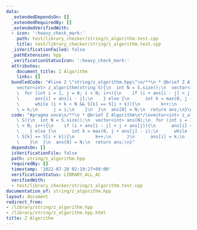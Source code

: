 ```yaml
---
data:
  _extendedDependsOn: []
  _extendedRequiredBy: []
  _extendedVerifiedWith:
  - icon: ':heavy_check_mark:'
    path: test/library_checker/string/z_algorithm.test.cpp
    title: test/library_checker/string/z_algorithm.test.cpp
  _isVerificationFailed: false
  _pathExtension: hpp
  _verificationStatusIcon: ':heavy_check_mark:'
  attributes:
    document_title: Z Algorithm
    links: []
  bundledCode: "#line 2 \"string/z_algorithm.hpp\"\n/**\n * @brief Z Algorithm\n*/\n\
    vector<int> z_algorithm(string S){\n  int N = S.size();\n  vector<int> ans(N);\n\
    \  for (int i = 1, j = 0; i < N; i++){\n    if (i + ans[i - j] < j + ans[j]){\n\
    \      ans[i] = ans[i - j];\n    } else {\n      int k = max(0, j + ans[j] - i);\n\
    \      while (i + k < N && S[k] == S[i + k]){\n        k++;\n      }\n      ans[i]\
    \ = k;\n      j = i;\n    }\n  }\n  ans[0] = N;\n  return ans;\n}\n"
  code: "#pragma once\n/**\n * @brief Z Algorithm\n*/\nvector<int> z_algorithm(string\
    \ S){\n  int N = S.size();\n  vector<int> ans(N);\n  for (int i = 1, j = 0; i\
    \ < N; i++){\n    if (i + ans[i - j] < j + ans[j]){\n      ans[i] = ans[i - j];\n\
    \    } else {\n      int k = max(0, j + ans[j] - i);\n      while (i + k < N &&\
    \ S[k] == S[i + k]){\n        k++;\n      }\n      ans[i] = k;\n      j = i;\n\
    \    }\n  }\n  ans[0] = N;\n  return ans;\n}"
  dependsOn: []
  isVerificationFile: false
  path: string/z_algorithm.hpp
  requiredBy: []
  timestamp: '2022-07-20 02:19:27+09:00'
  verificationStatus: LIBRARY_ALL_AC
  verifiedWith:
  - test/library_checker/string/z_algorithm.test.cpp
documentation_of: string/z_algorithm.hpp
layout: document
redirect_from:
- /library/string/z_algorithm.hpp
- /library/string/z_algorithm.hpp.html
title: Z Algorithm
---
```

